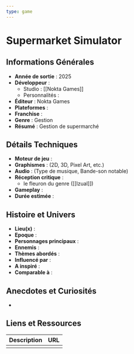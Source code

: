 ```yaml
---
type: game
---
```


# Supermarket Simulator

## Informations Générales

- **Année de sortie** : 2025
- **Développeur** : 
	- Studio : [[Nokta Games]]
	- Personnalités : 
- **Éditeur** : Nokta Games
- **Plateformes** : 
- **Franchise** : 
- **Genre** : Gestion
- **Résumé** : Gestion de supermarché

## Détails Techniques
- **Moteur de jeu** : 
- **Graphismes** : (2D, 3D, Pixel Art, etc.)
- **Audio** : (Type de musique, Bande-son notable)
- **Réception critique** : 
	- le fleuron du genre ([[Izual]])
- **Gameplay** :
- **Durée estimée** : 

## Histoire et Univers
- **Lieu(x)** : 
- **Epoque** : 
- **Personnages principaux** : 
- **Ennemis** :
- **Thèmes abordés** : 
- **Influencé par** :
- **A inspiré** : 
- **Comparable à** :
## Anecdotes et Curiosités
- 
## Liens et Ressources

| Description | URL |
| ----------- | --- |
|             |     |
